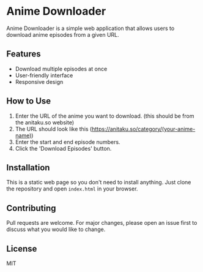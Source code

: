 # Anime Downloader

Anime Downloader is a simple web application that allows users to download anime episodes from a given URL.

## Features

- Download multiple episodes at once
- User-friendly interface
- Responsive design

## How to Use

1. Enter the URL of the anime you want to download. (this should be from the anitaku.so website)
2. The URL should look like this (https://anitaku.so/category/(your-anime-name))
3. Enter the start and end episode numbers.
4. Click the 'Download Episodes' button.

## Installation

This is a static web page so you don't need to install anything. Just clone the repository and open `index.html` in your browser.

## Contributing

Pull requests are welcome. For major changes, please open an issue first to discuss what you would like to change.

## License

MIT
